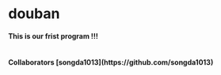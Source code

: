 # douban
<h4>This is our frist program !!!<h4>
<br/>
Collaborators
[songda1013](https://github.com/songda1013)


